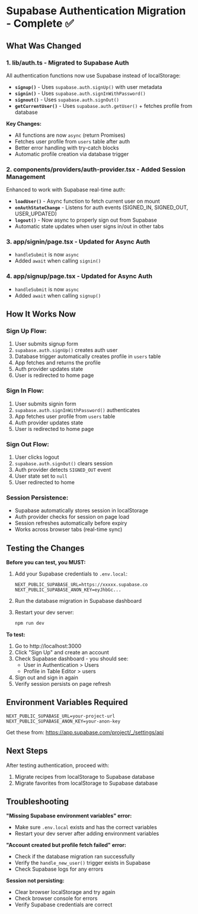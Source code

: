 # Supabase Authentication Migration - Complete ✅

## What Was Changed

### 1. **lib/auth.ts** - Migrated to Supabase Auth
All authentication functions now use Supabase instead of localStorage:

- **`signup()`** - Uses `supabase.auth.signUp()` with user metadata
- **`signin()`** - Uses `supabase.auth.signInWithPassword()`
- **`signout()`** - Uses `supabase.auth.signOut()`
- **`getCurrentUser()`** - Uses `supabase.auth.getUser()` + fetches profile from database

**Key Changes:**
- All functions are now `async` (return Promises)
- Fetches user profile from `users` table after auth
- Better error handling with try-catch blocks
- Automatic profile creation via database trigger

### 2. **components/providers/auth-provider.tsx** - Added Session Management
Enhanced to work with Supabase real-time auth:

- **`loadUser()`** - Async function to fetch current user on mount
- **`onAuthStateChange`** - Listens for auth events (SIGNED_IN, SIGNED_OUT, USER_UPDATED)
- **`logout()`** - Now async to properly sign out from Supabase
- Automatic state updates when user signs in/out in other tabs

### 3. **app/signin/page.tsx** - Updated for Async Auth
- `handleSubmit` is now `async`
- Added `await` when calling `signin()`

### 4. **app/signup/page.tsx** - Updated for Async Auth
- `handleSubmit` is now `async`
- Added `await` when calling `signup()`

## How It Works Now

### Sign Up Flow:
1. User submits signup form
2. `supabase.auth.signUp()` creates auth user
3. Database trigger automatically creates profile in `users` table
4. App fetches and returns the profile
5. Auth provider updates state
6. User is redirected to home page

### Sign In Flow:
1. User submits signin form
2. `supabase.auth.signInWithPassword()` authenticates
3. App fetches user profile from `users` table
4. Auth provider updates state
5. User is redirected to home page

### Sign Out Flow:
1. User clicks logout
2. `supabase.auth.signOut()` clears session
3. Auth provider detects `SIGNED_OUT` event
4. User state set to `null`
5. User redirected to home

### Session Persistence:
- Supabase automatically stores session in localStorage
- Auth provider checks for session on page load
- Session refreshes automatically before expiry
- Works across browser tabs (real-time sync)

## Testing the Changes

**Before you can test, you MUST:**

1. Add your Supabase credentials to `.env.local`:
   ```
   NEXT_PUBLIC_SUPABASE_URL=https://xxxxx.supabase.co
   NEXT_PUBLIC_SUPABASE_ANON_KEY=eyJhbGc...
   ```

2. Run the database migration in Supabase dashboard

3. Restart your dev server:
   ```bash
   npm run dev
   ```

**To test:**
1. Go to http://localhost:3000
2. Click "Sign Up" and create an account
3. Check Supabase dashboard - you should see:
   - User in Authentication > Users
   - Profile in Table Editor > users
4. Sign out and sign in again
5. Verify session persists on page refresh

## Environment Variables Required

```env
NEXT_PUBLIC_SUPABASE_URL=your-project-url
NEXT_PUBLIC_SUPABASE_ANON_KEY=your-anon-key
```

Get these from: https://app.supabase.com/project/_/settings/api

## Next Steps

After testing authentication, proceed with:
1. Migrate recipes from localStorage to Supabase database
2. Migrate favorites from localStorage to Supabase database

## Troubleshooting

**"Missing Supabase environment variables" error:**
- Make sure `.env.local` exists and has the correct variables
- Restart your dev server after adding environment variables

**"Account created but profile fetch failed" error:**
- Check if the database migration ran successfully
- Verify the `handle_new_user()` trigger exists in Supabase
- Check Supabase logs for any errors

**Session not persisting:**
- Clear browser localStorage and try again
- Check browser console for errors
- Verify Supabase credentials are correct
